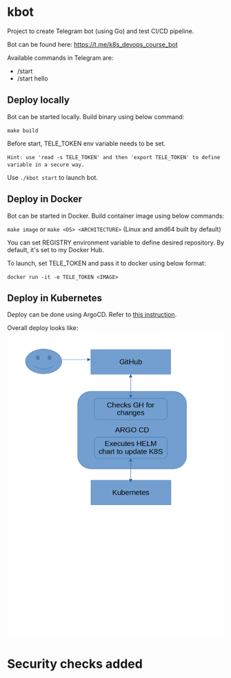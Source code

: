 # kbot

Project to create Telegram bot (using Go) and test CI/CD pipeline.

Bot can be found here:
https://t.me/k8s_devops_course_bot

Available commands in Telegram are:
- /start 
- /start hello


## Deploy locally

Bot can be started locally. Build binary using below command:

`make build`

Before start, TELE_TOKEN env variable needs to be set.

`Hint: use 'read -s TELE_TOKEN' and then 'export TELE_TOKEN' to define variable in a secure way.`

Use `./kbot start` to launch bot.

## Deploy in Docker

Bot can be started in Docker. Build container image using below commands:

`make image` or `make <OS> <ARCHITECTURE>` (Linux and amd64 built by default)

You can set REGISTRY environment variable to define desired repository. By default, it's set to my Docker Hub.

To launch, set TELE_TOKEN and pass it to docker using below format:

`docker run -it -e TELE_TOKEN <IMAGE>`

## Deploy in Kubernetes

Deploy can be done using ArgoCD. Refer to [this instruction](https://github.com/bu4man/AsciiArtify/blob/main/doc/POC.md). 

Overall deploy looks like:
![ArgoCD deploy](img1.png)

# Security checks added
